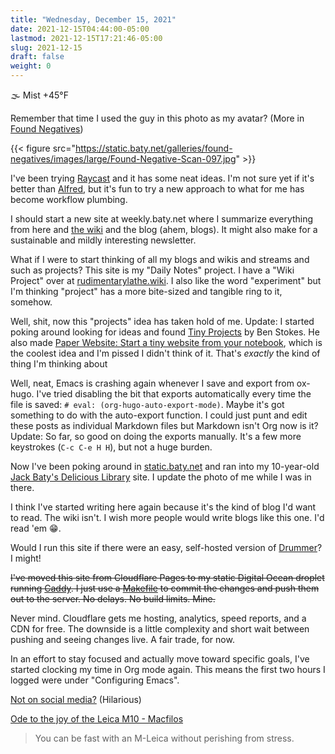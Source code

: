 ```yaml
---
title: "Wednesday, December 15, 2021"
date: 2021-12-15T04:44:00-05:00
lastmod: 2021-12-15T17:21:46-05:00
slug: 2021-12-15
draft: false
weight: 0
---
```


🌫  Mist +45°F

Remember that time I used the guy in this photo as my avatar? (More in [Found Negatives](https://static.baty.net/galleries/found-negatives/))

{{< figure src="https://static.baty.net/galleries/found-negatives/images/large/Found-Negative-Scan-097.jpg" >}}

I've been trying [Raycast](https://www.raycast.com/) and it has some neat ideas. I'm not sure yet if it's better than [Alfred](https://www.alfredapp.com), but it's fun to try a new approach to what for me has become workflow plumbing.

I should start a new site at weekly.baty.net where I summarize everything from here and [the wiki](https://rudimentarylathe.wiki) and the blog (ahem, blogs). It might also make for a sustainable and mildly interesting newsletter.

What if I were to start thinking of all my blogs and wikis and streams and such as projects? This site is my "Daily Notes" project. I have a "Wiki Project" over at [rudimentarylathe.wiki](https://rudimentarylathe.org). I also like the word "experiment" but I'm thinking "project" has a more bite-sized and tangible ring to it, somehow.

Well, shit, now this "projects" idea has taken hold of me. Update: I started poking around looking for ideas and found [Tiny Projects](https://tinyprojects.dev/) by Ben Stokes. He also made [Paper Website: Start a tiny website from your notebook](https://paperwebsite.com/), which is the coolest idea and I'm pissed I didn't think of it. That's _exactly_ the kind of thing I'm thinking about

Well, neat, Emacs is crashing again whenever I save and export from ox-hugo. I've tried disabling the bit that exports automatically every time the file is saved: `# eval: (org-hugo-auto-export-mode)`. Maybe it's got something to do with the auto-export function. I could just punt and edit these posts as individual Markdown files but Markdown isn't Org now is it? Update: So far, so good on doing the exports manually. It's a few more keystrokes (`C-c C-e H H`), but not a huge burden.

Now I've been poking around in [static.baty.net](https://static.baty.net) and ran into my 10-year-old [Jack Baty's Delicious Library](https://dellibrary.baty.net/) site. I update the photo of me while I was in there.

I think I've started writing here again because it's the kind of blog I'd want to read. The wiki isn't. I wish more people would write blogs like this one. I'd read 'em 😁.

Would I run this site if there were an easy, self-hosted version of [Drummer](http://drummer.scripting.com)? I might!

~~I've moved this site from Cloudflare Pages to my static Digital Ocean droplet running [Caddy](https://caddyserver.com). I just use a [Makefile](https://github.com/jackbaty/daily.baty.net/blob/main/Makefile) to commit the changes and push them out to the server. No delays. No build limits. Mine.~~

Never mind. Cloudflare gets me hosting, analytics, speed reports, and a CDN for free. The downside is a little complexity and short wait between pushing and seeing changes live. A fair trade, for now.

In an effort to stay focused and actually move toward specific goals, I've started clocking my time in Org mode again. This means the first two hours I logged were under "Configuring Emacs".

[Not on social media?](https://mastodon.social/@Decentralize%5Ftoday/105568887053100411) (Hilarious)

[Ode to the joy of the Leica M10 - Macfilos](https://www.macfilos.com/2021/12/15/ode-to-the-joy-of-the-leica-m10/)

> You can be fast with an M-Leica without perishing from stress.

[//]: # "Exported with love from a post written in Org mode"
[//]: # "- https://github.com/kaushalmodi/ox-hugo"
